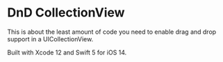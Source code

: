 # DnD CollectionView

This is about the least amount of code you need to enable drag and drop support in a UICollectionView.

Built with Xcode 12 and Swift 5 for iOS 14.
